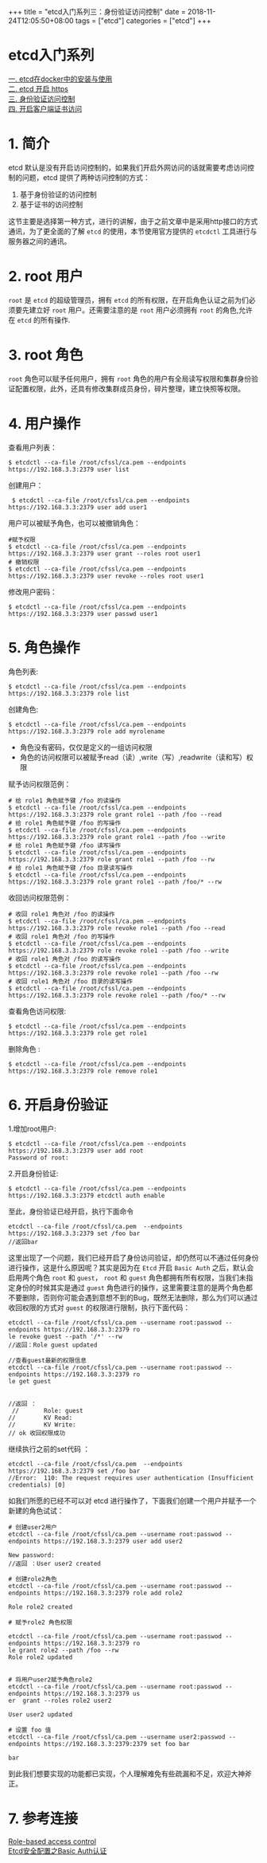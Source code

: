 +++
title = "etcd入门系列三：身份验证访问控制"
date = 2018-11-24T12:05:50+08:00
tags = ["etcd"]
categories = ["etcd"]
+++
# etcd入门系列
[一. etcd在docker中的安装与使用](http://www.artacode.com/posts/etcd/install/)  
[二. etcd 开启 https](http://www.artacode.com/posts/etcd/enable-https/)  
[三. 身份验证访问控制](http://www.artacode.com/posts/etcd/enable-https/)  
[四. 开启客户端证书访问](http://www.artacode.com/posts/etcd/certificates/)

# 1. 简介
etcd 默认是没有开启访问控制的，如果我们开启外网访问的话就需要考虑访问控制的问题，etcd 提供了两种访问控制的方式：
1. 基于身份验证的访问控制
2. 基于证书的访问控制 

这节主要是选择第一种方式，进行的讲解，由于之前文章中是采用http接口的方式通讯，为了更全面的了解 `etcd` 的使用，本节使用官方提供的 `etcdctl` 工具进行与服务器之间的通讯。

# 2. root 用户
`root` 是 `etcd` 的超级管理员，拥有 `etcd` 的所有权限，在开启角色认证之前为们必须要先建立好 `root` 用户。还需要注意的是 `root` 用户必须拥有 `root` 的角色,允许在 `etcd` 的所有操作.

# 3. root 角色
`root` 角色可以赋予任何用户，拥有 `root` 角色的用户有全局读写权限和集群身份验证配置权限，此外，还具有修改集群成员身份，碎片整理，建立快照等权限。
    	
# 4. 用户操作
查看用户列表：  

    $ etcdctl --ca-file /root/cfssl/ca.pem --endpoints https://192.168.3.3:2379 user list
创建用户：

     $ etcdctl --ca-file /root/cfssl/ca.pem --endpoints https://192.168.3.3:2379 user add user1
用户可以被赋予角色，也可以被撤销角色：
	
    #赋予权限
	$ etcdctl --ca-file /root/cfssl/ca.pem --endpoints https://192.168.3.3:2379 user grant --roles root user1
    # 撤销权限
	$ etcdctl --ca-file /root/cfssl/ca.pem --endpoints https://192.168.3.3:2379 user revoke --roles root user1
修改用户密码：

    $ etcdctl --ca-file /root/cfssl/ca.pem --endpoints https://192.168.3.3:2379 user passwd user1
# 5. 角色操作
角色列表:

	$ etcdctl --ca-file /root/cfssl/ca.pem --endpoints https://192.168.3.3:2379 role list
创建角色:

	$ etcdctl --ca-file /root/cfssl/ca.pem --endpoints https://192.168.3.3:2379 role add myrolename
    
- 角色没有密码，仅仅是定义的一组访问权限
- 角色的访问权限可以被赋予read（读）,write（写）,readwrite（读和写）权限

赋予访问权限范例：
```
# 给 role1 角色赋予键 /foo 的读操作
$ etcdctl --ca-file /root/cfssl/ca.pem --endpoints https://192.168.3.3:2379 role grant role1 --path /foo --read
# 给 role1 角色赋予键 /foo 的写操作
$ etcdctl --ca-file /root/cfssl/ca.pem --endpoints https://192.168.3.3:2379 role grant role1 --path /foo --write
# 给 role1 角色赋予键 /foo 读写操作
$ etcdctl --ca-file /root/cfssl/ca.pem --endpoints https://192.168.3.3:2379 role grant role1 --path /foo --rw
# 给 role1 角色赋予键 /foo 目录读写操作
$ etcdctl --ca-file /root/cfssl/ca.pem --endpoints https://192.168.3.3:2379 role grant role1 --path /foo/* --rw
```
收回访问权限范例：
```
# 收回 role1 角色对 /foo 的读操作
$ etcdctl --ca-file /root/cfssl/ca.pem --endpoints https://192.168.3.3:2379 role revoke role1 --path /foo --read
# 收回 role1 角色对 /foo 的写操作
$ etcdctl --ca-file /root/cfssl/ca.pem --endpoints https://192.168.3.3:2379 role revoke role1 --path /foo --write
# 收回 role1 角色对 /foo 的读写操作
$ etcdctl --ca-file /root/cfssl/ca.pem --endpoints https://192.168.3.3:2379 role revoke role1 --path /foo --rw
# 收回 role1 角色对 /foo 目录的读写操作
$ etcdctl --ca-file /root/cfssl/ca.pem --endpoints https://192.168.3.3:2379 role revoke role1 --path /foo/* --rw

```
查看角色访问权限:

	$ etcdctl --ca-file /root/cfssl/ca.pem --endpoints https://192.168.3.3:2379 role get role1

删除角色 :
	
	$ etcdctl --ca-file /root/cfssl/ca.pem --endpoints https://192.168.3.3:2379 role remove role1
    
# 6. 开启身份验证
1.增加root用户:

	$ etcdctl --ca-file /root/cfssl/ca.pem --endpoints https://192.168.3.3:2379 user add root
    Password of root:
2.开启身份验证:


	$ etcdctl --ca-file /root/cfssl/ca.pem --endpoints https://192.168.3.3:2379 etcdctl auth enable
至此，身份验证已经开启，执行下面命令
```
etcdctl --ca-file /root/cfssl/ca.pem  --endpoints https://192.168.3.3:2379 set /foo bar
//返回bar
```
这里出现了一个问题，我们已经开启了身份访问验证，却仍然可以不通过任何身份进行操作，这是什么原因呢？其实是因为在 `Etcd` 开启 `Basic Auth` 之后，默认会启用两个角色 `root` 和 `guest`， `root` 和 `guest` 角色都拥有所有权限，当我们未指定身份的时候其实是通过 `guest` 角色进行的操作，这里需要注意的是两个角色都不要删除，否则你可能会遇到意想不到的Bug，既然无法删除，那么为们可以通过收回权限的方式对 `guest` 的权限进行限制，执行下面代码：
```
etcdctl --ca-file /root/cfssl/ca.pem --username root:passwod --endpoints https://192.168.3.3:2379 ro
le revoke guest --path '/*' --rw
//返回：Role guest updated

//查看guest最新的权限信息
etcdctl --ca-file /root/cfssl/ca.pem --username root:passwod --endpoints https://192.168.3.3:2379 ro
le get guest


//返回 ：
 //       Role: guest
//        KV Read:
//        KV Write:
// ok 收回权限成功
```

继续执行之前的set代码 ：
```
etcdctl --ca-file /root/cfssl/ca.pem  --endpoints https://192.168.3.3:2379 set /foo bar
//Error:  110: The request requires user authentication (Insufficient credentials) [0]
```
如我们所愿的已经不可以对 etcd 进行操作了，下面我们创建一个用户并赋予一个新建的角色试试：
```
# 创建user2用户
etcdctl --ca-file /root/cfssl/ca.pem --username root:passwod --endpoints https://192.168.3.3:2379 user add user2

New password: 
//返回 ：User user2 created

# 创建role2角色
etcdctl --ca-file /root/cfssl/ca.pem --username root:passwod --endpoints https://192.168.3.3:2379 role add role2

Role role2 created

# 赋予role2 角色权限

etcdctl --ca-file /root/cfssl/ca.pem --username root:passwod --endpoints https://192.168.3.3:2379 ro
le grant role2 --path /foo --rw
Role role2 updated


# 将用户user2赋予角色role2
etcdctl --ca-file /root/cfssl/ca.pem --username root:passwod --endpoints https://192.168.3.3:2379 us
er  grant --roles role2 user2

User user2 updated

# 设置 foo 值
etcdctl --ca-file /root/cfssl/ca.pem --username user2:passwod --endpoints https://192.168.3.3:2379:2379 set foo bar

bar
```
到此我们想要实现的功能都已实现，个人理解难免有些疏漏和不足，欢迎大神斧正。
# 7. 参考连接
[Role-based access control](https://github.com/etcd-io/etcd/blob/master/Documentation/op-guide/authentication.md)  
[Etcd安全配置之Basic Auth认证](https://juejin.im/post/5b986abff265da0ad947b52f)
